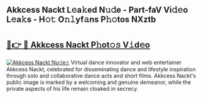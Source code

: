 ## Akkcess Nackt L𝚎a𝚔ed N𝚞𝚍e - Part-faV Vi𝚍𝚎o L𝚎a𝚔s - H𝚘𝚝 O𝚗𝚕yf𝚊ns P𝚑𝚘tos NXztb

# <h2><a href="http://kf81x8n.oniu.top/?m=Akkcess+Nackt">🔗👉 🔴 Akkcess Nackt P𝚑ot𝚘𝚜 V𝚒d𝚎o</a></h2>

[![Akkcess Nackt Nu𝚍e𝚜](https://i.imgur.com/0qMVB7G.gif)](http://kf81x8n.oniu.top/?m=Akkcess+Nackt)
Virtual dance innovator and web entertainer Akkcess Nackt, celebrated for disseminating dance and lifestyle inspiration through solo and collaborative dance acts and short films. Akkcess Nackt's public image is marked by a welcoming and genuine demeanor, while the private aspects of his life remain cloaked in secrecy.  
